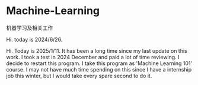 # Machine-Learning
机器学习及相关工作

Hi. today is 2024/6/26. 

Hi. Today is 2025/1/11. It has been a long time since my last update on this work. I took a test in 2024 December and paid a lot of time reviewing. I decide to restart this program. I take this program as 'Machine Learning 101' course. I may not have much time spending on this since I have a internship job this winter, but I would take every spare second to do it. 
